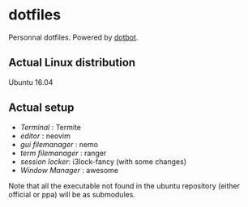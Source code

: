 # dotfiles
Personnal dotfiles. Powered by [dotbot](https://github.com/anishathalye/dotbot).
## Actual Linux distribution
Ubuntu 16.04

## Actual setup
- *Terminal* : Termite
- *editor* : neovim
- *gui filemanager* : nemo
- *term filemanager* : ranger
- *session locker*: i3lock-fancy (with some changes)
- *Window Manager* : awesome

Note that all the executable not found in the ubuntu repository (either official or ppa) will be as submodules.
